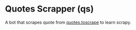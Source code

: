 # Quotes Scrapper (qs)

A bot that scrapes quote from [quotes.toscrape](https://quotes.toscrape.com) to learn scrapy.
